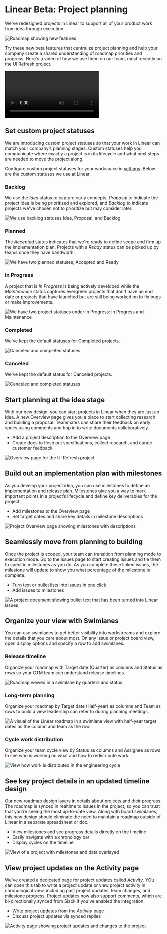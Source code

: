 # Linear Beta: Project planning

We've redesigned projects in Linear to support all of your product work from idea through execution.

![Roadmap showing new features](https://webassets.linear.app/images/ornj730p/production/d99b87733fcc4fb6a048e66ec081bc5640c78782-3312x1734.png?q=95&auto=format&dpr=2)

Try these new beta features that centralize project planning and help your company create a shared understanding of roadmap priorities and progress. Here's a video of how we use them on our team, most recently on the UI Refresh project. 

![Video](https://webassets.linear.app/files/ornj730p/production/dae7c582b7ca12e7f8658489d256635ff8d12b66.mp4)

## Set custom project statuses

We are introducing custom project statuses so that your work in Linear can match your company’s planning stages. Custom statuses help you communicate where exactly a project is in its lifecycle and what next steps are needed to move the project along.

Configure custom project statuses for your workspace in [settings](https://linear.app/settings/projects). Below are the custom statuses we use at Linear.

### Backlog

We use the _Idea_ status to capture early concepts, _Proposal_ to indicate the project idea is being prioritized and explored, and _Backlog_ to indicate projects we've chosen not to prioritize but may consider later.

![We use backlog statuses Idea, Proposal, and Backlog](https://webassets.linear.app/images/ornj730p/production/9b4bfa33c96a4d6089d8c29d145b704151e0bda6-1256x444.png?q=95&auto=format&dpr=2)

### Planned

The _Accepted_ status indicates that we're ready to define scope and firm up the implementation plan. Projects with a _Ready_ status can be picked up by teams once they have bandwidth.

![We have two planned statuses, Accepted and Ready](https://webassets.linear.app/images/ornj730p/production/c1bda2e34dba6b991bacba699c5c1b487e622f6c-1256x322.png?q=95&auto=format&dpr=2)

### In Progress

A project that is _In Progress_ is being actively developed while the _Maintenance_ status captures evergreen projects that don't have an end date or projects that have launched but are still being worked on to fix bugs or make improvements.

![We have two project statuses under In Progress: In Progress and Maintenance](https://webassets.linear.app/images/ornj730p/production/fa9e2f73ca6fcda2db3c0a148015d17a290c416a-1248x322.png?q=95&auto=format&dpr=2)

### Completed

We've kept the default statuses for Completed projects.

![Canceled and completed statuses](https://webassets.linear.app/images/ornj730p/production/256508085d4a639af78058078bfff297c73f11b0-1252x394.png?q=95&auto=format&dpr=2)

### Canceled

We've kept the default status for Canceled projects.

![Canceled and completed statuses](https://webassets.linear.app/images/ornj730p/production/256508085d4a639af78058078bfff297c73f11b0-1252x394.png?q=95&auto=format&dpr=2)

## Start planning at the idea stage

With our new design, you can start projects in Linear when they are just an idea. A new Overview page gives you a place to start collecting research and building a proposal. Teammates can share their feedback on early specs using comments and hop in to write documents collaboratively.

* Add a project description to the Overview page
* Create docs to flesh out specifications, collect research, and curate customer feedback

![Overview page for the UI Refresh project](https://webassets.linear.app/images/ornj730p/production/0000e7e19c7cbd76352fd8aa38b4a7762dcb2b09-2980x2038.png?q=95&auto=format&dpr=2)

## Build out an implementation plan with milestones

As you develop your project idea, you can use milestones to define an implementation and release plan. Milestones give you a way to mark important points in a project’s lifecycle and define key deliverables for the project.

* Add milestones to the Overview page
* Set target dates and share key details in milestone descriptions

![Project Overview page showing milestones with descriptions](https://webassets.linear.app/images/ornj730p/production/21d8afe4ab8a9523d10ef6776e6f00aebefc475b-2980x2038.png?q=95&auto=format&dpr=2)

## Seamlessly move from planning to building

Once the project is scoped, your team can transition from planning mode to execution mode. Go to the Issues page to start creating issues and tie them to specific milestones as you do. As you complete these linked issues, the milestone will update to show you what percentage of the milestone is complete.

* Turn text or bullet lists into issues in one click
* Add issues to milestones

![A project document showing bullet text that has been turned into Linear issues](https://webassets.linear.app/images/ornj730p/production/bcd6f09303ad692033703d4982c7b9785f6d1a3b-2980x2038.png?q=95&auto=format&dpr=2)

## Organize your view with Swimlanes

You can use swimlanes to get better visibility into workstreams and explore the details that you care about most. On any issue or project board view, open display options and specify a row to add swimlanes.

### Release timeline

Organize your roadmap with Target date (Quarter) as columns and Status as rows so your GTM team can understand release timelines.

![Roadmap viewed in a swimlane by quarters and status](https://webassets.linear.app/images/ornj730p/production/4860a2b1b857fe8426e069573a34181628e4fe02-2981x2065.png?q=95&auto=format&dpr=2)

### Long-term planning

Organize your roadmap by Target date (Half-year) as columns and Team as rows to build a view leadership can refer to during planning meetings.

![A visual of the Linear roadmap in a swimlane view with half-year target dates as the column and team as the row](https://webassets.linear.app/images/ornj730p/production/a6a932280e6a761e1817eba591a9ab1f2fa4c8aa-2981x2065.png?q=95&auto=format&dpr=2)

### Cycle work distribution

Organize your team cycle view by Status as columns and Assignee as rows to see who is working on what and how to redistribute work.



![View how work is distributed in the engineering cycle](https://webassets.linear.app/images/ornj730p/production/378ba4fa1f74dd92ab7db3cd62a55f2950bb616a-2980x2038.png?q=95&auto=format&dpr=2)

## See key project details in an updated timeline design

Our new roadmap design layers in details about projects and their progress. The roadmap is synced in realtime to issues in the project, so you can trust that you're seeing the most up-to-date view. Along with board swimlanes, this new design should eliminate the need to maintain a roadmap outside of Linear in a separate spreadsheet or doc. 

* View milestones and see progress details directly on the timeline
* Easily navigate with a chronology bar
* Display cycles on the timeline

![View of a project with milestones and data overlayed](https://webassets.linear.app/images/ornj730p/production/af74575431a4bdeda6068a5d0f5beb18b7a4c65b-3312x1734.png?q=95&auto=format&dpr=2)

## View project updates on the Activity page

We've created a dedicated page for project updates called _Activity_. YOu can open this tab to write a project update or view project activity in chronological view, including past project updates, team changes, and milestone progress. Project updates now also support comments, which are bi-directionally synced from Slack if you've enabled the integration.

* Write project updates from the _Activity_ page
* Discuss project updates via synced replies

![Activity page showing project updates and changes to the project](https://webassets.linear.app/images/ornj730p/production/b77ee7edc0de9f5c984346a4f72d3811cd157284-2980x2038.png?q=95&auto=format&dpr=2)